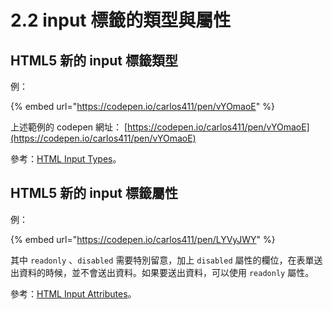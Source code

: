 # 2.2 input 標籤的類型與屬性

## HTML5 新的 input 標籤類型

例：

{% embed url="https://codepen.io/carlos411/pen/vYOmaoE" %}

上述範例的 codepen 網址： [https://codepen.io/carlos411/pen/vYOmaoE](https://codepen.io/carlos411/pen/vYOmaoE)



參考：[HTML Input Types](https://www.w3schools.com/html/html\_form\_input\_types.asp)。



## HTML5 新的 input 標籤屬性

例：

{% embed url="https://codepen.io/carlos411/pen/LYVyJWY" %}

其中 `readonly` 、`disabled` 需要特別留意，加上 `disabled` 屬性的欄位，在表單送出資料的時候，並不會送出資料。如果要送出資料，可以使用 `readonly` 屬性。



參考：[HTML Input Attributes](https://www.w3schools.com/html/html\_form\_attributes.asp)。
